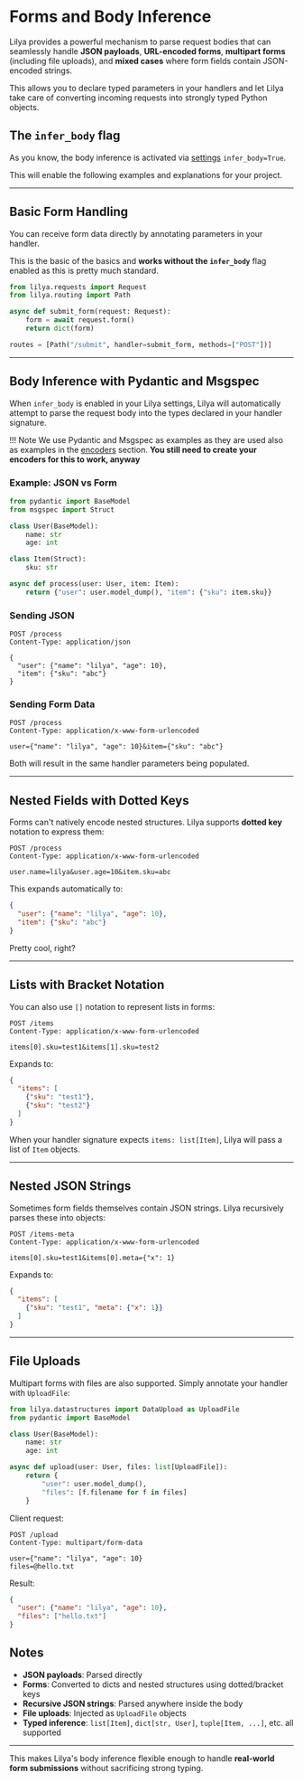 # Forms and Body Inference

Lilya provides a powerful mechanism to parse request bodies that can seamlessly
handle **JSON payloads**, **URL-encoded forms**, **multipart forms** (including file
uploads), and **mixed cases** where form fields contain JSON-encoded strings.

This allows you to declare typed parameters in your handlers and let Lilya
take care of converting incoming requests into strongly typed Python objects.

## The `infer_body` flag

As you know, the body inference is activated via [settings](../settings.md) `infer_body=True`.

This will enable the following examples and explanations for your project.

---

## Basic Form Handling

You can receive form data directly by annotating parameters in your handler.

This is the basic of the basics and **works without the `infer_body`** flag enabled as this
is pretty much standard.

```python
from lilya.requests import Request
from lilya.routing import Path

async def submit_form(request: Request):
    form = await request.form()
    return dict(form)

routes = [Path("/submit", handler=submit_form, methods=["POST"])]
```

---

## Body Inference with Pydantic and Msgspec

When `infer_body` is enabled in your Lilya settings, Lilya will automatically
attempt to parse the request body into the types declared in your handler
signature.

!!! Note
    We use Pydantic and Msgspec as examples as they are used also as examples in the
    [encoders](../encoders.md) section. **You still need to create your encoders for this to work, anyway**

### Example: JSON vs Form

```python
from pydantic import BaseModel
from msgspec import Struct

class User(BaseModel):
    name: str
    age: int

class Item(Struct):
    sku: str

async def process(user: User, item: Item):
    return {"user": user.model_dump(), "item": {"sku": item.sku}}
```

### Sending JSON

```http
POST /process
Content-Type: application/json

{
  "user": {"name": "lilya", "age": 10},
  "item": {"sku": "abc"}
}
```

### Sending Form Data

```http
POST /process
Content-Type: application/x-www-form-urlencoded

user={"name": "lilya", "age": 10}&item={"sku": "abc"}
```

Both will result in the same handler parameters being populated.

---

## Nested Fields with Dotted Keys

Forms can't natively encode nested structures. Lilya supports **dotted key**
notation to express them:

```http
POST /process
Content-Type: application/x-www-form-urlencoded

user.name=lilya&user.age=10&item.sku=abc
```

This expands automatically to:

```json
{
  "user": {"name": "lilya", "age": 10},
  "item": {"sku": "abc"}
}
```

Pretty cool, right?

---

## Lists with Bracket Notation

You can also use `[]` notation to represent lists in forms:

```http
POST /items
Content-Type: application/x-www-form-urlencoded

items[0].sku=test1&items[1].sku=test2
```

Expands to:

```json
{
  "items": [
    {"sku": "test1"},
    {"sku": "test2"}
  ]
}
```

When your handler signature expects `items: list[Item]`, Lilya will pass
a list of `Item` objects.

---

## Nested JSON Strings

Sometimes form fields themselves contain JSON strings. Lilya recursively parses these into objects:

```http
POST /items-meta
Content-Type: application/x-www-form-urlencoded

items[0].sku=test1&items[0].meta={"x": 1}
```

Expands to:

```json
{
  "items": [
    {"sku": "test1", "meta": {"x": 1}}
  ]
}
```

---

## File Uploads

Multipart forms with files are also supported. Simply annotate your handler
with `UploadFile`:

```python
from lilya.datastructures import DataUpload as UploadFile
from pydantic import BaseModel

class User(BaseModel):
    name: str
    age: int

async def upload(user: User, files: list[UploadFile]):
    return {
        "user": user.model_dump(),
        "files": [f.filename for f in files]
    }
```

Client request:

```http
POST /upload
Content-Type: multipart/form-data

user={"name": "lilya", "age": 10}
files=@hello.txt
```

Result:

```json
{
  "user": {"name": "lilya", "age": 10},
  "files": ["hello.txt"]
}
```

## Notes

* **JSON payloads**: Parsed directly
* **Forms**: Converted to dicts and nested structures using dotted/bracket keys
* **Recursive JSON strings**: Parsed anywhere inside the body
* **File uploads**: Injected as `UploadFile` objects
* **Typed inference**: `list[Item]`, `dict[str, User]`, `tuple[Item, ...]`, etc. all supported

---

This makes Lilya's body inference flexible enough to handle **real-world  form submissions** without sacrificing strong typing.
